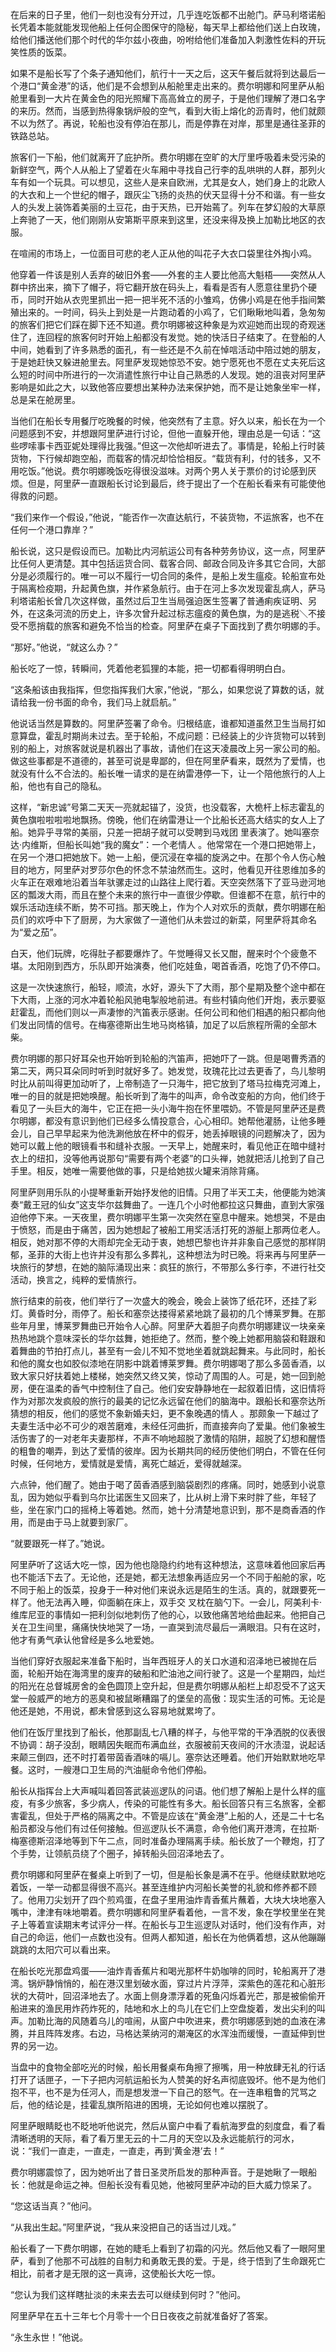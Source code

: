 <p> 在后来的日子里，他们一刻也没有分开过，几乎连吃饭都不出舱门。萨马利塔诺船长凭着本能就能发现他船上任何企图保守的隐秘，每天早上都给他们送上白玫瑰，给他们播送他们那个时代的华尔兹小夜曲，吩咐给他们准备加入刺激性佐料的开玩笑性质的饭菜。</p>
<p> 如果不是船长写了个条子通知他们，航行十一天之后，这天午餐后就将到达最后一个港口“黄金港”的话，他们是不会想到从船舱里走出来的。费尔明娜和阿里萨从船舱里看到一大片在黄金色的阳光照耀下高高耸立的房子，于是他们理解了港口名字的来历。然而，当感到热得象锅炉般的空气，看到大街上熔化的沥青时，他们就颇不以为然了。再说，轮船也没有停泊在那儿，而是停靠在对岸，那里是通往圣菲的铁路总站。</p>
<p> 旅客们一下船，他们就离开了庇护所。费尔明娜在空旷的大厅里呼吸着未受污染的新鲜空气，两个人从船上了望着在火车厢中寻找自己行李的乱哄哄的人群，那列火车有如一个玩具。可以想见，这些人是来自欧洲，尤其是女人，她们身上的北欧人的大衣和上一个世纪的帽子，跟灰尘飞扬的炎热的伏天显得十分不和谐。有一些女人的头发上装饰着美丽的土豆花，由于天热，已开始蔫了。列车在梦幻般的大草原上奔驰了一天，他们刚刚从安第斯平原来到这里，还没来得及换上加勒比地区的衣服。</p>
<p> 在喧闹的市场上，一位面目可悲的老人正从他的叫花子大衣口袋里往外掏小鸡。</p>
<p> 他穿着一件该是别人丢弃的破旧外套——外套的主人要比他高大魁梧——突然从人群中挤出来，摘下了帽子，将它翻开放在码头上，看看是否有人愿意往里扔个硬币，同时开始从衣兜里抓出一把一把半死不活的小雏鸡，仿佛小鸡是在他手指间繁殖出来的。一时间，码头上到处是一片跑动着的小鸡了，它们瞅瞅地叫着，急匆匆的旅客们把它们踩在脚下还不知道。费尔明娜被这种象是为欢迎她而出现的奇观迷住了，连回程的旅客何时开始上船都没有发觉。她的快活日子结束了。在登船的人中间，她看到了许多熟悉的面孔，有一些还是不久前在悼唁活动中陪过她的朋友，于是她赶快又躲进舱里去。阿里萨发现她惊恐不安。她宁愿死也不愿在丈夫死后这么短的时间中所进行的一次消遣性旅行中让自己熟悉的人发现。她的沮丧对阿里萨影响是如此之大，以致他答应要想出某种办法来保护她，而不是让她象坐牢一样，总是呆在舱房里。</p>
<p> 当他们在船长专用餐厅吃晚餐的时候，他突然有了主意。好久以来，船长在为一个问题感到不安，并想跟阿里萨进行讨论，但他一直躲开他，理由总是一句话：“这些啰嗦事卡西亚妮处理得比我强。”但这一次他却听进去了。事情是，轮船上行时装货物，下行候却跑空船，而载客的情况却恰恰相反。“载货有利，付的钱多，又不用吃饭。”他说。费尔明娜晚饭吃得很没滋味。对两个男人关于票价的讨论感到厌烦。但是，阿里萨一直跟船长讨论到最后，终于提出了一个在船长看来有可能使他得救的问题。</p>
<p> “我们来作一个假设，”他说，“能否作一次直达航行，不装货物，不运旅客，也不在任何一个港口靠岸？”</p>
<p> 船长说，这只是假设而已。加勒比内河航运公司有各种劳务协议，这一点，阿里萨比任何人更清楚。其中包括运货合同、载客合同、邮政合同及许多其它合同，大部分是必须履行的。唯一可以不履行一切合同的条件，是船上发生瘟疫。轮船宣布处于隔离检疫期，升起黄色旗，并作紧急航行。由于在河上多次发现霍乱病人，萨马利塔诺船长曾几次这样做，虽然过后卫生当局强迫医生签署了普通痢疾证明、另外，在这条河流的历史上，许多次曾升起过标志瘟疫的黄色旗，为的是逃税＼不接受不愿捎载的旅客和避免不恰当的检查。阿里萨在桌子下面找到了费尔明娜的手。</p>
<p> “那好。”他说，“就这么办？”</p>
<p> 船长吃了一惊，转瞬间，凭着他老狐狸的本能，把一切都看得明明白白。</p>
<p> “这条船该由我指挥，但您指挥我们大家，”他说，“那么，如果您说了算数的话，就请给我一份书面的命令，我们马上就启航。”</p>
<p> 他说话当然是算数的。阿里萨签署了命令。归根结底，谁都知道虽然卫生当局打如意算盘，霍乱时期尚未过去。至于轮船，不成问题：已经装上的少许货物可以转到别的船上，对旅客就说是机器出了事故，请他们在这天凌晨改上另一家公司的船。做这些事都是不道德的，甚至可说是卑鄙的，但在阿里萨看来，既然为了爱情，也就没有什么不合法的。船长唯一请求的是在纳雷港停一下，让一个陪他旅行的人上船，他也有自己的隐私。</p>
<p> 这样，“新忠诚”号第二天天一亮就起锚了，没货，也没载客，大桅杆上标志霍乱的黄色旗啦啦啦啦地飘扬。傍晚，他们在纳雷港让一个比船长还高大结实的女人上了船。她异乎寻常的美丽，只差一把胡子就可以受聘到马戏团 里表演了。她叫塞奈达·内维斯，但船长叫她“我的魔女”：一个老情人 。他常常在一个港口把她带上，在另一个港口把她放下。她一上船，便沉浸在幸福的旋涡之中。在那个令人伤心触目的地方，阿里萨对罗莎尔色的怀念不禁油然而生。这时，他看见开往恩维加多的火车正在艰难地沿着当年驮骡走过的山路往上爬行着。天空突然落下了亚马逊河地区的瓢泼大雨，而且在整个未来的旅行中一直很少停歇。但谁都不在意，航行中的娱乐活动连续不断，势不可挡。那天晚上，作为个人对欢乐的贡献，费尔明娜在船员们的欢呼中下了厨房，为大家做了一道他们从未尝过的新菜，阿里萨将其命名为“爱之茄”。</p>
<p> 白天，他们玩牌，吃得肚子都要爆炸了。午觉睡得又长又酣，醒来时个个疲惫不堪。太阳刚到西方，乐队即开始演奏，他们吃娃鱼，喝首香酒，吃饱了仍不停口。</p>
<p> 这是一次快速旅行，船轻，顺流，水好，源头下了大雨，那个星期及整个途中都在下大雨，上涨的河水冲着轮船风驰电掣般地前进。有些村镇向他们开炮，表示要驱赶霍乱，而他们则以一声凄惨的汽笛表示感谢。任何公司和他们相遇的船只都向他们发出同情的信号。在梅塞德斯出生地马岗格镇，加足了以后旅程所需的全部木柴。</p>
<p> 费尔明娜的那只好耳朵也开始听到轮船的汽笛声，把她吓了一跳。但是喝曹秀酒的第二天，两只耳朵同时听到时就好多了。她发觉，玫瑰花比过去更香了，鸟儿黎明时比从前叫得更加动听了，上帝制造了一只海牛，把它放到了塔马拉梅克河滩上，唯一的目的就是把她唤醒。船长听到了海牛的叫声，命令改变船的方向，他们终于看见了一头巨大的海牛，它正在把一头小海牛抱在怀里喂奶。不管是阿里萨还是费尔明娜，都没有意识到他们已经多么情投意合，心心相印。她帮他灌肠，让他多睡会儿，自己早早起来为他洗涮他放在杯中的假牙，她丢掉眼镜的问题解决了，因为她可以戴上他的眼镜看书和缝补衣服。一天早上，她醒来时，看见他正在暗中缝衬衣上的纽扣，没等他再说那句“需要有两个老婆”的口头禅，她就把活儿抢到了自己手里。相反，她唯一需要他做的事，只是给她拔火罐来消除背痛。</p>
<p> 阿里萨则用乐队的小提琴重新开始抒发他的旧情。只用了半天工夫，他便能为她演奏“戴王冠的仙女”这支华尔兹舞曲了。一连几个小时他都拉这只舞曲，直到大家强迫他停下来。一天夜里，费尔明娜平生第一次突然在窒息中醒来。她想哭，不是由于愤怒，而是由于痛苦，因为她想起了被船工用奖活活打死的游艇上那两位老人。相反，她对那不停的大雨却完全无动于衷，她想巴黎也许并非象自己感觉的那样阴郁，圣菲的大街上也许并没有那么多葬礼，这种想法为时已晚。将来再与阿里萨一块旅行的梦想，在她的脑际涌现出来：疯狂的旅行，不带那么多行李，不进行社交 活动，换言之，纯粹的爱情旅行。</p>
<p> 旅行结束的前夜，他们举行了一次盛大的晚会，晚会上装饰了纸花环，还挂了彩灯。黄昏时分，雨停了。船长和塞奈达搂得紧紧地跳了最初的几个博莱罗舞。在那些年月里，博莱罗舞曲已开始令人心醉。阿里萨大着胆子向费尔明娜建议一块亲亲热热地跳个意味深长的华尔兹舞，她拒绝了。然而，整个晚上她都用脑袋和鞋跟和着舞曲的节拍打点儿，甚至有一会儿不知不觉地坐着就跳起舞来。与此同时，船长和他的魔女也如胶似漆地在阴影中跳着博莱罗舞。费尔明娜喝了那么多茵香酒，以致大家只好扶着她上楼梯，她突然又终又笑，惊动了周围的人。可是，她一回到舱房，便在温柔的香气中控制住了自己。他们安安静静地在一起叙着旧情，这旧情将作为对那次发疯般的旅行的最美的记忆永远留在他们的脑海中。跟船长和塞奈达所猜想的相反，他们的感觉不象新婚夫妇，更不象晚遇的情人 。那颇象一下越过了夫妻生活中必不可少的艰苦磨难，未经任河曲折，而直接奔向了爱巢。他们象被生活伤害了的一对老年夫妻那样，不声不响地超脱了激情的陷阱，超脱了幻想和醒悟的粗鲁的嘲弄，到达了爱情的彼岸。因为长期共同的经历使他们明白，不管在任何时候，任何地方，爱情就是爱情，离死亡越近，爱得就越深。</p>
<p> 六点钟，他们醒了。她由于喝了茵香酒感到脑袋剧烈的疼痛。同时，她感到小说意乱，因为她似乎看到乌尔比诺医生又回来了，比从树上滑下来时胖了些，年轻了些，坐在家门口的摇椅上等着她。然而，她十分清楚地意识到，那不是商香酒的作用，而是由于马上就要到家厂。</p>
<p> “就要跟死一样了。”她说。</p>
<p> 阿里萨听了这话大吃一惊，因为他也隐隐约约地有这种想法，这意味着他回家后再也不能活下去了。无论他，还是她，都无法想象再适应另一个不同于船舱的家，吃不同于船上的饭菜，投身于一种对他们来说永远是陌生的生活。真的，就跟要死一样了。他无法再入睡，仰面躺在床上，双手交 叉枕在脑勺下。一会儿，阿美利卡·维库尼亚的事情如一把利剑似地刺伤了他的心，以致他痛苦地给曲起来。他把自己关在卫生间里，痛痛快快地哭了一场，一直哭到流尽最后一满眼泪。只有在这时，他才有勇气承认他曾经是多么地爱她。</p>
<p> 当他们穿好衣服起来准备下船时，当年西班牙人的关口水道和沼泽地已被抛在后面，轮船开始在海湾里的废弃的破船和贮油池之间行驶了。这是一个星期四，灿烂的阳光在总督城房舍的金色圆顶上空升起，但是费尔明娜从船栏上却忍受不了这天堂一般威严的地方的恶臭和被鼠晰糟蹋了的堡垒的高傲：现实生活的可怖。无论是他还是她，不用说，都未曾感到这么容易地就累垮了。</p>
<p> 他们在饭厅里找到了船长，他那副乱七八糟的样子，与他平常的干净洒脱的仪表很不协调：胡子没刮，眼睛因失眠而布满血丝，衣服被前天夜间的汗水渍湿，说起话来颠三倒四，还不时打着带茵香酒味的嗝儿。塞奈达还睡着。他们开始默默地吃早餐。这时，一艘港口卫生局的汽油艇命令他们停船。</p>
<p> 船长从指挥台上大声喊叫着回答武装巡逻队的问语。他们想了解船上是什么样的瘟疫，有多少旅客，多少病人，传染的可能性有多大。船长回答只有三名旅客，全都害霍乱，但处于严格的隔离之中。不管是应该在“黄金港”上船的人，还是二十七名船员都没与他们有过任何接触。但巡逻队长不满意，命令他们离开港湾，在拉斯·梅塞德斯沼泽地等到下午二点，同时准备办理隔离手续。船长放了一个鞭炮，打了个手势，让领航员绕了个圈子，掉转船头回沼泽地去了。</p>
<p> 费尔明娜和阿里萨在餐桌上听到了一切，但是船长象是满不在乎。他继续默默地吃着饭，一举一动都显得很不高兴。甚至连维护内河船长美誉的礼貌和修养都不顾了。他用刀尖划开了四个煎鸡蛋，在盘子里用油炸青香蕉片蘸着，大块大块地塞入嘴中，津津有味地嚼着。费尔明娜和阿里萨看着他，一言不发，象在学校里坐在凳子上等着宣读期末考试评分一样。在船长与卫生巡逻队对话时，他们没有作声，对自己的命运，他们一点数也没有。但两人都知道，船长在为他俩着想，这从他蹦蹦跳跳的太阳穴可以看出来。</p>
<p> 在船长吃光那盘鸡蛋——油炸青香蕉片和喝光那杯牛奶咖啡的同时，轮船离开了港湾。锅炉静悄悄的，船在港汉里划破水面，穿过片片浮萍，深紫色的莲花和心脏形状的大荷叶，回沼泽地去了。水面上侧身漂浮着的死鱼闪烁着光芒，那是被偷偷开船进来的渔民用炸药炸死的，陆地和水上的鸟儿在它们上空盘旋着，发出尖利的叫声。加勒比海的风随着乌儿的喧闹，从窗户中吹进来，费尔明娜感到她的血液在沸腾，并且阵阵发疼。右边，马格达莱纳河的潮淹区的水浑浊而缓慢，一直延伸到世界的另一边。</p>
<p> 当盘中的食物全部吃光的时候，船长用餐桌布角擦了擦嘴，用一种放肆无礼的行话打开了话匣子，一下子把内河航运船长为人赞美的好名声彻底毁坏。他不是为他们抱不平，也不是为任河人，而是想发泄一下自己的怒气。在一连串粗鲁的咒骂之后，他的结论是，挂霍乱旗所陷进的困境，无论如何也难以摆脱了。</p>
<p> 阿里萨眼睛眨也不眨地听他说完，然后从窗户中看了看航海罗盘的刻度盘，看了看清晰透明的天际，看了看万里无云的十二月的天空以及永远能航行的河水，说：“我们一直走，一直走，一直走，再到‘黄金港’去！”</p>
<p> 费尔明娜震惊了，因为她听出了昔日圣灵所启发的那种声音。于是她瞅了一眼船长：他就是命运之神。但船长没有看见她，他被阿里萨冲动的巨大威力惊呆了。</p>
<p> “您这话当真？”他问。</p>
<p> “从我出生起。”阿里萨说，“我从来没把自己的话当过儿戏。”</p>
<p> 船长看了一下费尔明娜，在她的睫毛上看到了初霜的闪光。然后他又看了一眼阿里萨，看到了他那不可战胜的自制力和勇敢无畏的爱。于是，终于悟到了生命跟死亡相比，前者才是无限的这一真谛，这使船长大吃一惊。</p>
<p> “您认为我们这样瞎扯淡的未来去去可以继续到何时？”他问。</p>
<p> 阿里萨早在五十三年七个月零十一个日日夜夜之前就准备好了答案。</p>
<p> “永生永世！”他说。</p>
